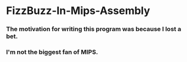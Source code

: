 # FizzBuzz-In-Mips-Assembly
### The motivation for writing this program was because I lost a bet. 
### I'm not the biggest fan of MIPS. 
